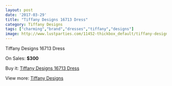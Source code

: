 ```yaml
---
layout: post
date: '2017-03-29'
title: "Tiffany Designs 16713 Dress"
category: Tiffany Designs
tags: ["charming","brand","dresses","tiffany","designs"]
image: http://www.lustparties.com/11452-thickbox_default/tiffany-designs-16713-dress.jpg
---
```

Tiffany Designs 16713 Dress

On Sales: **$300**
<a href="https://www.lustparties.com/en/tiffany-designs/4117-tiffany-designs-16713-dress.html"><amp-img layout="responsive" width="600" height="600" src="//www.lustparties.com/11452-thickbox_default/tiffany-designs-16713-dress.jpg" alt="Tiffany Designs 16713 Dress 0" /></a>
<a href="https://www.lustparties.com/en/tiffany-designs/4117-tiffany-designs-16713-dress.html"><amp-img layout="responsive" width="600" height="600" src="//www.lustparties.com/11453-thickbox_default/tiffany-designs-16713-dress.jpg" alt="Tiffany Designs 16713 Dress 1" /></a>

Buy it: [Tiffany Designs 16713 Dress](https://www.lustparties.com/en/tiffany-designs/4117-tiffany-designs-16713-dress.html "Tiffany Designs 16713 Dress")

View more: [Tiffany Designs](https://www.lustparties.com/en/19-tiffany-designs "Tiffany Designs")